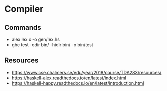 # Compiler

## Commands

- alex lex.x -o gen/lex.hs
- ghc test -odir bin/ -hidir bin/ -o bin/test

## Resources

- https://www.cse.chalmers.se/edu/year/2018/course/TDA283/resources/
- https://haskell-alex.readthedocs.io/en/latest/index.html
- https://haskell-happy.readthedocs.io/en/latest/introduction.html
